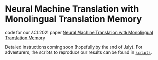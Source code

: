 # Neural Machine Translation with Monolingual Translation Memory

code for our ACL2021 paper
[Neural Machine Translation with Monolingual Translation Memory](https://arxiv.org/pdf/2105.11269.pdf)

Detailed instructions coming soon (hopefully by the end of July). For adventurers, the scripts to reproduce our results can be found in [`scripts`](https://github.com/jcyk/copyisallyouneed/tree/master/scripts).